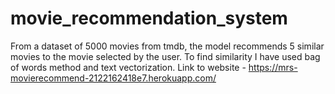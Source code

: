# movie_recommendation_system
From a dataset of 5000 movies from tmdb, the model recommends 5 similar movies to the movie selected by the user.
To find similarity I have used bag of words method and text vectorization.
Link to website - https://mrs-movierecommend-2122162418e7.herokuapp.com/
